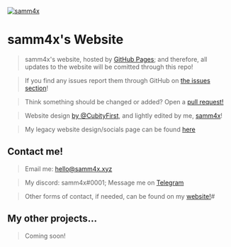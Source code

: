 <a href="https://samm4x.xyz"><img src="https://avatars0.githubusercontent.com/u/48508802?s=460&u=47dee776cf10657e7e453e3b61860294c99acb7b&v=4" title="samm4x" alt="samm4x"></a>

# samm4x's Website

> samm4x's website, hosted by [GitHub Pages](https://pages.github.com/); and therefore, all updates to the website will be comitted through this repo!

> If you find any issues report them through GitHub on [the issues section](https://github.com/samm4x/website/issues)!

> Think something should be changed or added? Open a [pull request!](https://github.com/samm4x/website/pulls)

> Website design [by @CubityFirst](https://github.com/CubityFirst/cubityfir.st), and lightly edited by me, [samm4x](https://github.com/samm4x/)!

> My legacy website design/socials page can be found [here](https://www.github.com/samm4x/legacy-website/)

## Contact me!

> Email me: [hello@samm4x.xyz](mailto:hello@samm4x.xyz)

> My discord: samm4x#0001; Message me on [Telegram](https://t.me/samm4x/)

> Other forms of contact, if needed, can be found on my [website!](https://samm4x.xyz)#

## My other projects...

> Coming soon!
